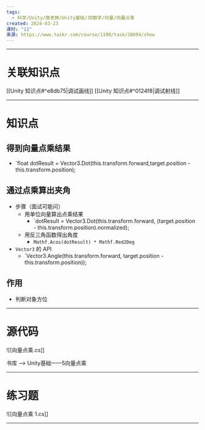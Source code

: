 ```yaml
---
tags:
  - 科学/Unity/唐老狮/Unity基础/3D数学/向量/向量点乘
created: 2024-03-23
课时: "11"
来源: https://www.taikr.com/course/1190/task/38694/show
---
```


---
# 关联知识点

[[Unity 知识点#^e8db75|调试画线]]  [[Unity 知识点#^0124f8|调试射线]]

---
# 知识点

## 得到向量点乘结果

- `float dotResult = Vector3.Dot(this.transform.forward,target.position - this.transform.position);
## 通过点乘算出夹角

- 步骤（面试可能问）
	- 用单位向量算出点乘结果
		- `dotResult = Vector3.Dot(this.transform.forward, (target.position - this.transform.position).normalized);
	- 用反三角函数得出角度
		- `Mathf.Acos(dotResult) * Mathf.Red2Deg`
- `Vector3` 的 API
	- `Vector3.Angle(this.transform.forward, target.position - this.transform.position));
## 作用

- 判断对象方位

---
# 源代码

![[向量点乘.cs]]

书库 ——> Unity基础——5向量点乘

---
# 练习题

![[向量点乘 1.cs]]

---




